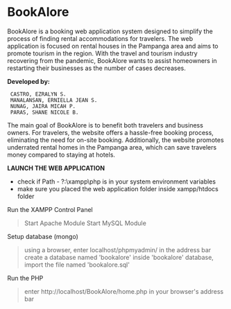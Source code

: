# BookAlore
BookAlore is a booking web application system designed to simplify the process of finding rental accommodations for travelers. The web application is focused on rental houses in the Pampanga area and aims to promote tourism in the region. With the travel and tourism industry recovering from the pandemic, BookAlore wants to assist homeowners in restarting their businesses as the number of cases decreases.

**Developed by:**

     CASTRO, EZRALYN S.
     MANALANSAN, ERNIELLA JEAN S.
     NUNAG, JAIRA MICAH P.
     PARAS, SHANE NICOLE B.
 
The main goal of BookAlore is to benefit both travelers and business owners. For travelers, the website offers a hassle-free booking process, eliminating the need for on-site booking. Additionally, the website promotes underrated rental homes in the Pampanga area, which can save travelers money compared to staying at hotels.

**LAUNCH THE WEB APPLICATION**

* check if Path - ?:\xampp\php is in your system environment variables
* make sure you placed the web application folder inside xampp/htdocs folder

Run the XAMPP Control Panel
  > Start Apache Module
  > Start MySQL Module

Setup database (mongo)
  > using a browser, enter localhost/phpmyadmin/ in the address bar
  > create a database named 'bookalore'
  > inside 'bookalore' database, import the file named 'bookalore.sql'

Run the PHP
  > enter http://localhost/BookAlore/home.php in your browser's address bar
